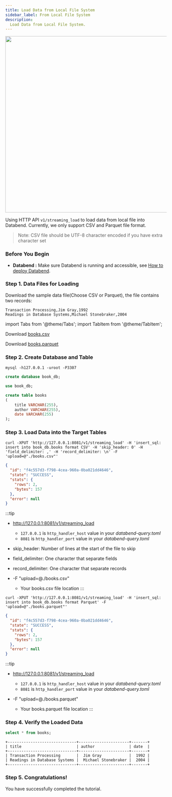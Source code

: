 ```yaml
---
title: Load Data from Local File System
sidebar_label: From Local File System
description:
  Load Data from Local File System.
---
```


<p align="center">
<img src="https://datafuse-1253727613.cos.ap-hongkong.myqcloud.com/load/load-data-from-local-fs.png" width="550"/>
</p>

Using HTTP API `v1/streaming_load` to load data from local file into Databend.
Currently, we only support CSV and Parquet file format.

> Note: CSV file should be UTF-8 character encoded if you have extra character set

### Before You Begin

* **Databend :** Make sure Databend is running and accessible, see [How to deploy Databend](/doc/deploy).

### Step 1. Data Files for Loading

Download the sample data file(Choose CSV or Parquet), the file contains two records:
```text
Transaction Processing,Jim Gray,1992
Readings in Database Systems,Michael Stonebraker,2004
```

import Tabs from '@theme/Tabs';
import TabItem from '@theme/TabItem';

<Tabs groupId="sample-data">

<TabItem value="csv" label="CSV">

Download [books.csv](https://datafuse-1253727613.cos.ap-hongkong.myqcloud.com/data/books.csv)

</TabItem>

<TabItem value="parquet" label="Parquet">

Download [books.parquet](https://datafuse-1253727613.cos.ap-hongkong.myqcloud.com/data/books.parquet)

</TabItem>

</Tabs>

### Step 2. Create Database and Table

```shell
mysql -h127.0.0.1 -uroot -P3307
```

```sql title='mysql>'
create database book_db;
```

```sql title='mysql>'
use book_db;
```

```sql title='mysql>'
create table books
(
    title VARCHAR(255),
    author VARCHAR(255),
    date VARCHAR(255)
);
```

### Step 3. Load Data into the Target Tables

<Tabs groupId="load-data">

<TabItem value="csv" label="CSV">

```shell title='Request'
curl -XPUT 'http://127.0.0.1:8081/v1/streaming_load' -H 'insert_sql: insert into book_db.books format CSV' -H 'skip_header: 0' -H 'field_delimiter: ,' -H 'record_delimiter: \n' -F 'upload=@"./books.csv"'
```

```json title='Response'
{
  "id": "f4c557d3-f798-4cea-960a-0ba021dd4646",
  "state": "SUCCESS",
  "stats": {
    "rows": 2,
    "bytes": 157
  },
  "error": null
}
```

:::tip
* http://127.0.0.1:8081/v1/streaming_load
  * `127.0.0.1` is `http_handler_host` value in your *databend-query.toml*
  * `8081` is `http_handler_port` value in your *databend-query.toml*

* skip_header: Number of lines at the start of the file to skip
* field_delimiter: One character that separate fields
* record_delimiter: One character that separate records
* -F  \"upload=@./books.csv\"
  * Your books.csv file location
:::

</TabItem>

<TabItem value="parquet" label="Parquet">

```shell title='Request'
curl -XPUT 'http://127.0.0.1:8081/v1/streaming_load' -H 'insert_sql: insert into book_db.books format Parquet' -F 'upload=@"./books.parquet"'
```

```json title='Response'
{
  "id": "f4c557d3-f798-4cea-960a-0ba021dd4646",
  "state": "SUCCESS",
  "stats": {
    "rows": 2,
    "bytes": 157
  },
  "error": null
}
```

:::tip
* http://127.0.0.1:8081/v1/streaming_load
  * `127.0.0.1` is `http_handler_host` value in your *databend-query.toml*
  * `8081` is `http_handler_port` value in your *databend-query.toml*

* -F  \"upload=@./books.parquet\"
  * Your books.parquet file location
:::

</TabItem>

</Tabs>


### Step 4. Verify the Loaded Data

```sql title='mysql>'
select * from books;
```

```
+------------------------------+----------------------+-------+
| title                        | author               | date  |
+------------------------------+----------------------+-------+
| Transaction Processing       |  Jim Gray            |  1992 |
| Readings in Database Systems |  Michael Stonebraker |  2004 |
+------------------------------+----------------------+-------+
```

### Step 5. Congratulations!

You have successfully completed the tutorial.
